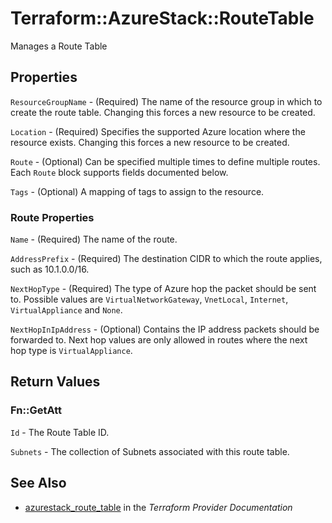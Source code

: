 # Terraform::AzureStack::RouteTable

Manages a Route Table

## Properties

`ResourceGroupName` - (Required) The name of the resource group in which to create the route table. Changing this forces a new resource to be created.

`Location` - (Required) Specifies the supported Azure location where the resource exists. Changing this forces a new resource to be created.

`Route` - (Optional) Can be specified multiple times to define multiple routes. Each `Route` block supports fields documented below.

`Tags` - (Optional) A mapping of tags to assign to the resource.

### Route Properties

`Name` - (Required) The name of the route.

`AddressPrefix` - (Required) The destination CIDR to which the route applies, such as 10.1.0.0/16.

`NextHopType` - (Required) The type of Azure hop the packet should be sent to. Possible values are `VirtualNetworkGateway`, `VnetLocal`, `Internet`, `VirtualAppliance` and `None`.

`NextHopInIpAddress` - (Optional) Contains the IP address packets should be forwarded to. Next hop values are only allowed in routes where the next hop type is `VirtualAppliance`.


## Return Values

### Fn::GetAtt

`Id` - The Route Table ID.

`Subnets` - The collection of Subnets associated with this route table.

## See Also

* [azurestack_route_table](https://www.terraform.io/docs/providers/azurestack/r/route_table.html) in the _Terraform Provider Documentation_